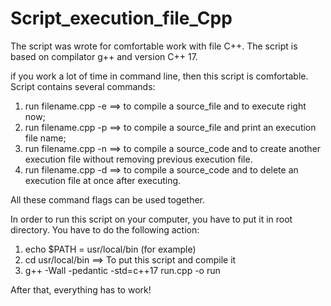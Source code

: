 # Script_execution_file_Cpp
The script was wrote for comfortable work with file C++.
The script is based on compilator g++ and version C++ 17.

if you work a lot of time in command line, then this script is comfortable.
Script contains several commands:
1) run filename.cpp -e ==> to compile a source_file and to execute right now;
2) run filename.cpp -p ==> to compile a source_file and print an execution file name;
3) run filename.cpp -n ==> to compile a source_code and to create another execution file without removing previous execution file.
4) run filename.cpp -d ==> to compile a source_code and to delete an execution file at once after executing.

All these command flags can be used together.

In order to run this script on your computer, you have to put it in root directory.
You have to do the following action:
1) echo $PATH = usr/local/bin (for example)
2) cd usr/local/bin ==> To put this script and compile it
3) g++ -Wall -pedantic -std=c++17 run.cpp -o run

After that, everything has to work!
